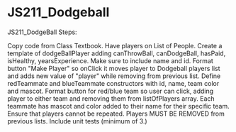 # JS211_Dodgeball

JS211_DodgeBall
Steps:

Copy code from Class Textbook.
Have players on List of People.
Create a template of dodgeBallPlayer adding canThrowBall, canDodgeBall, hasPaid, isHealthy, yearsExperience. Make sure to include name and id.
Format button "Make Player" so onClick it moves player to Dodgeball players list and adds new value of "player" while removing from previous list.
Define redTeammate and blueTeammate constructors with id, name, team color and mascot.
Format button for red/blue team so user can click, adding player to either team and removing them from listOfPlayers array.
Each teammate has mascot and color added to their name for their specific team.
Ensure that players cannot be repeated.
Players MUST BE REMOVED from previous lists.
Include unit tests (minimum of 3.)